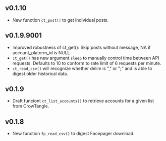 ## v0.1.10

- New function `ct_post()` to get individual posts.

## v0.1.9.9001

- Improved robustness of ct_get(): Skip posts without message, NA if
account_platorm_id is NULL
- `ct_get()` has new argument `sleep` to manually control time between API 
requests. Defaults to 10 to conform to rate limit of 6 requests per minute.
- `ct_read_csv()` will recognize whether delim is "," or ";" and is able to 
digest older historical data.

## v0.1.9

- Draft funciont `ct_list_accounts()` to retrieve accounts for a given list from
CrowTangle.

## v0.1.8

- New function `fp_read_csv()` to digest Facepager download.

